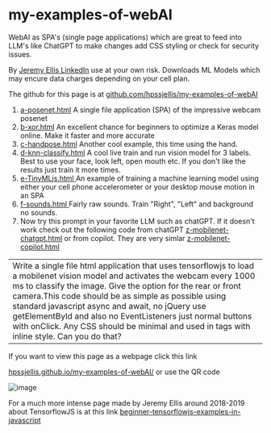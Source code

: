 # my-examples-of-webAI
WebAI as SPA's (single page applications) which are great to feed into LLM's like ChatGPT to make changes add CSS styling or check for security issues.

By <a href="https://ca.linkedin.com/in/jeremy-ellis-4237a9bb">Jeremy Ellis LinkedIn</a> use at your own risk. Downloads ML Models which may encure data charges depending on your cell plan.


The github for this page is at    <a href="https://github.com/hpssjellis/my-examples-of-webAI">github.com/hpssjellis/my-examples-of-webAI</a>


<ol>
   <li><a href="https://hpssjellis.github.io/my-examples-of-webAI/a-posenet.html"> a-posenet.html</a> A single file application (SPA) of the impressive webcam posenet</li>
   <li><a href="https://hpssjellis.github.io/my-examples-of-webAI/b-xor.html"> b-xor.html</a> An excellent chance for beginners to optimize a Keras model online. Make it faster and more accurate</li>
   <li><a href="https://hpssjellis.github.io/my-examples-of-webAI/c-handpose.html"> c-handpose.html</a> Another cool example, this time using the hand.</li>
   <li><a href="https://hpssjellis.github.io/my-examples-of-webAI/d-knn-classify.html"> d-knn-classify.html</a> A cool live train and run vision model for 3 labels. Best to use your face, look left, open mouth etc. If you don't like the results just train it more times.</li>
   <li><a href="https://hpssjellis.github.io/my-examples-of-webAI/e-tinyMLjs.html"> e-TinyMLjs.html </a>An example of training a machine learning model using either your cell phone accelerometer or your desktop mouse motion in an SPA</li>
   <li><a href="https://hpssjellis.github.io/my-examples-of-webAI/f-sounds.html"> f-sounds.html </a>Fairly raw sounds. Train "Right", "Left" and background no sounds.</li>


   <li> Now try this prompt in your favorite LLM such as chatGPT. If it doesn't work check out the following code from chatGPT <a href="https://hpssjellis.github.io/my-examples-of-webAI/z-mobilenet-chatgpt.html">z-mobilenet-chatgpt.html</a> or from copilot. They are very simlar <a href="https://hpssjellis.github.io/my-examples-of-webAI/z-mobilenet-copilot.html">z-mobilenet-copilot.html</a> <br>
</li>
</ol>




|       |
|-------|
|Write a single file html application that uses tensorflowjs to load a mobilenet vision model and activates the webcam every 1000 ms to classify the image.  Give the option for the rear or front camera.This code should be as simple as possible using standard javascript async and await, no jQuery use getElementById and also no EventListeners just normal buttons with onClick. Any CSS should be minimal and used in tags with inline style.  Can you do that?|    

      
   

If you want to view this page as a webpage click this link

<a href="https://hpssjellis.github.io/my-examples-of-webAI/">hpssjellis.github.io/my-examples-of-webAI/</a> or use the QR code

![image](https://github.com/user-attachments/assets/51130e54-6215-4273-acf3-38cfeef35f52)





For a much more intense page made by Jeremy Ellis around 2018-2019 about TensorflowJS is at this link   <a href="https://hpssjellis.github.io/beginner-tensorflowjs-examples-in-javascript/">beginner-tensorflowjs-examples-in-javascript</a>
